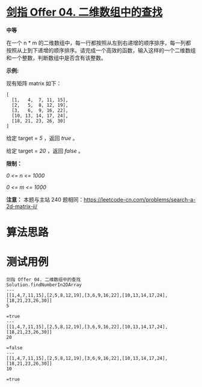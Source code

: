 # [剑指 Offer 04. 二维数组中的查找][cnTitle]

**中等**

在一个 n * m 的二维数组中，每一行都按照从左到右递增的顺序排序，每一列都按照从上到下递增的顺序排序。请完成一个高效的函数，输入这样的一个二维数组和一个整数，判断数组中是否含有该整数。



**示例:** 

现有矩阵 matrix 如下：

```
[
  [1,   4,  7, 11, 15],
  [2,   5,  8, 12, 19],
  [3,   6,  9, 16, 22],
  [10, 13, 14, 17, 24],
  [18, 21, 23, 26, 30]
]

```

给定 target =  *5* ，返回  *true* 。

给定 target =  *20* ，返回  *false* 。



**限制：** 

 *0 <= n <= 1000* 

 *0 <= m <= 1000* 



**注意：** 本题与主站 240 题相同：https://leetcode-cn.com/problems/search-a-2d-matrix-ii/




# 算法思路

# 测试用例
```
剑指 Offer 04. 二维数组中的查找
Solution.findNumberIn2DArray
---
[[1,4,7,11,15],[2,5,8,12,19],[3,6,9,16,22],[10,13,14,17,24],[18,21,23,26,30]]
5

=true
---
[[1,4,7,11,15],[2,5,8,12,19],[3,6,9,16,22],[10,13,14,17,24],[18,21,23,26,30]]
20

=false
---
[[1,4,7,11,15],[2,5,8,12,19],[3,6,9,16,22],[10,13,14,17,24],[18,21,23,26,30]]
10

=true
```

[cnTitle]: https://leetcode-cn.com/problems/er-wei-shu-zu-zhong-de-cha-zhao-lcof/
